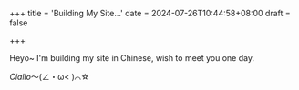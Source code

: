 +++
title = 'Building My Site...'
date = 2024-07-26T10:44:58+08:00
draft = false

+++

Heyo~ I'm building my site in Chinese, wish to meet you one day.

*Ciallo*～(∠・ω< )⌒☆ 
